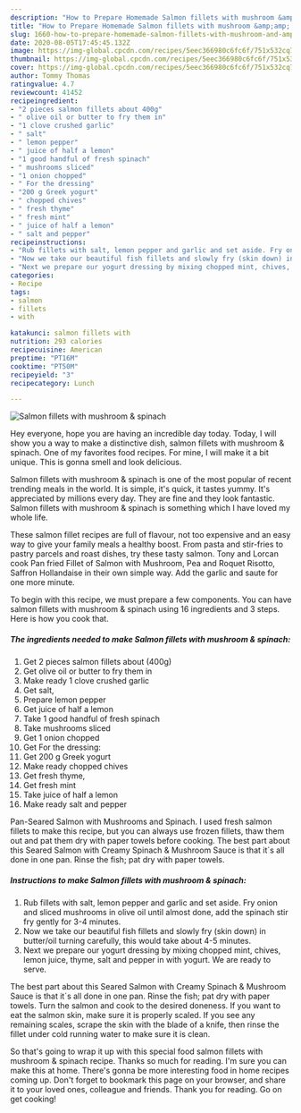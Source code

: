 ```yaml
---
description: "How to Prepare Homemade Salmon fillets with mushroom &amp;amp; spinach"
title: "How to Prepare Homemade Salmon fillets with mushroom &amp;amp; spinach"
slug: 1660-how-to-prepare-homemade-salmon-fillets-with-mushroom-and-amp-spinach
date: 2020-08-05T17:45:45.132Z
image: https://img-global.cpcdn.com/recipes/5eec366980c6fc6f/751x532cq70/salmon-fillets-with-mushroom-spinach-recipe-main-photo.jpg
thumbnail: https://img-global.cpcdn.com/recipes/5eec366980c6fc6f/751x532cq70/salmon-fillets-with-mushroom-spinach-recipe-main-photo.jpg
cover: https://img-global.cpcdn.com/recipes/5eec366980c6fc6f/751x532cq70/salmon-fillets-with-mushroom-spinach-recipe-main-photo.jpg
author: Tommy Thomas
ratingvalue: 4.7
reviewcount: 41452
recipeingredient:
- "2 pieces salmon fillets about 400g"
- " olive oil or butter to fry them in"
- "1 clove crushed garlic"
- " salt"
- " lemon pepper"
- " juice of half a lemon"
- "1 good handful of fresh spinach"
- " mushrooms sliced"
- "1 onion chopped"
- " For the dressing"
- "200 g Greek yogurt"
- " chopped chives"
- " fresh thyme"
- " fresh mint"
- " juice of half a lemon"
- " salt and pepper"
recipeinstructions:
- "Rub fillets with salt, lemon pepper and garlic and set aside. Fry onion and sliced mushrooms in olive oil until almost done, add the spinach stir fry gently for 3-4 minutes."
- "Now we take our beautiful fish fillets and slowly fry (skin down) in butter/oil turning carefully, this would take about 4-5 minutes."
- "Next we prepare our yogurt dressing by mixing chopped mint, chives, lemon juice, thyme, salt and pepper in with yogurt. We are ready to serve."
categories:
- Recipe
tags:
- salmon
- fillets
- with

katakunci: salmon fillets with 
nutrition: 293 calories
recipecuisine: American
preptime: "PT16M"
cooktime: "PT50M"
recipeyield: "3"
recipecategory: Lunch

---
```



![Salmon fillets with mushroom &amp; spinach](https://img-global.cpcdn.com/recipes/5eec366980c6fc6f/751x532cq70/salmon-fillets-with-mushroom-spinach-recipe-main-photo.jpg)

Hey everyone, hope you are having an incredible day today. Today, I will show you a way to make a distinctive dish, salmon fillets with mushroom &amp; spinach. One of my favorites food recipes. For mine, I will make it a bit unique. This is gonna smell and look delicious.

Salmon fillets with mushroom &amp; spinach is one of the most popular of recent trending meals in the world. It is simple, it's quick, it tastes yummy. It's appreciated by millions every day. They are fine and they look fantastic. Salmon fillets with mushroom &amp; spinach is something which I have loved my whole life.

These salmon fillet recipes are full of flavour, not too expensive and an easy way to give your family meals a healthy boost. From pasta and stir-fries to pastry parcels and roast dishes, try these tasty salmon. Tony and Lorcan cook Pan fried Fillet of Salmon with Mushroom, Pea and Roquet Risotto, Saffron Hollandaise in their own simple way. Add the garlic and saute for one more minute.


To begin with this recipe, we must prepare a few components. You can have salmon fillets with mushroom &amp; spinach using 16 ingredients and 3 steps. Here is how you cook that.

<!--inarticleads1-->

##### The ingredients needed to make Salmon fillets with mushroom &amp; spinach:

1. Get 2 pieces salmon fillets about (400g)
1. Get  olive oil or butter to fry them in
1. Make ready 1 clove crushed garlic
1. Get  salt,
1. Prepare  lemon pepper
1. Get  juice of half a lemon
1. Take 1 good handful of fresh spinach
1. Take  mushrooms sliced
1. Get 1 onion chopped
1. Get  For the dressing:
1. Get 200 g Greek yogurt
1. Make ready  chopped chives
1. Get  fresh thyme,
1. Get  fresh mint
1. Take  juice of half a lemon
1. Make ready  salt and pepper


Pan-Seared Salmon with Mushrooms and Spinach. I used fresh salmon fillets to make this recipe, but you can always use frozen fillets, thaw them out and pat them dry with paper towels before cooking. The best part about this Seared Salmon with Creamy Spinach &amp; Mushroom Sauce is that it´s all done in one pan. Rinse the fish; pat dry with paper towels. 

<!--inarticleads2-->

##### Instructions to make Salmon fillets with mushroom &amp; spinach:

1. Rub fillets with salt, lemon pepper and garlic and set aside. Fry onion and sliced mushrooms in olive oil until almost done, add the spinach stir fry gently for 3-4 minutes.
1. Now we take our beautiful fish fillets and slowly fry (skin down) in butter/oil turning carefully, this would take about 4-5 minutes.
1. Next we prepare our yogurt dressing by mixing chopped mint, chives, lemon juice, thyme, salt and pepper in with yogurt. We are ready to serve.


The best part about this Seared Salmon with Creamy Spinach &amp; Mushroom Sauce is that it´s all done in one pan. Rinse the fish; pat dry with paper towels. Turn the salmon and cook to the desired doneness. If you want to eat the salmon skin, make sure it is properly scaled. If you see any remaining scales, scrape the skin with the blade of a knife, then rinse the fillet under cold running water to make sure it is clean. 

So that's going to wrap it up with this special food salmon fillets with mushroom &amp; spinach recipe. Thanks so much for reading. I'm sure you can make this at home. There's gonna be more interesting food in home recipes coming up. Don't forget to bookmark this page on your browser, and share it to your loved ones, colleague and friends. Thank you for reading. Go on get cooking!
